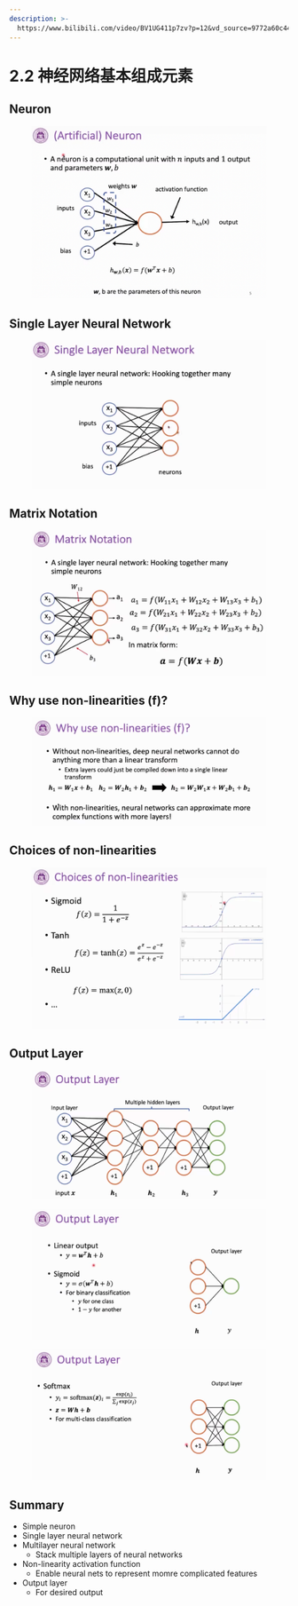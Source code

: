 ```yaml
---
description: >-
  https://www.bilibili.com/video/BV1UG411p7zv?p=12&vd_source=9772a60c44b4a881b99fd8ac9a574793
---
```


# 2.2 神经网络基本组成元素

## Neuron

<figure><img src="../../.gitbook/assets/image (153).png" alt=""><figcaption></figcaption></figure>

## Single Layer Neural Network

<figure><img src="../../.gitbook/assets/image (154).png" alt=""><figcaption></figcaption></figure>

## Matrix Notation

<figure><img src="../../.gitbook/assets/image (155).png" alt=""><figcaption></figcaption></figure>

## Why use non-linearities (f)?

<figure><img src="../../.gitbook/assets/image (156).png" alt=""><figcaption></figcaption></figure>

## Choices of non-linearities

<figure><img src="../../.gitbook/assets/image (157).png" alt=""><figcaption></figcaption></figure>

## Output Layer

<figure><img src="../../.gitbook/assets/image (158).png" alt=""><figcaption></figcaption></figure>

<figure><img src="../../.gitbook/assets/image (159).png" alt=""><figcaption></figcaption></figure>

<figure><img src="../../.gitbook/assets/image (160).png" alt=""><figcaption></figcaption></figure>

## Summary

* Simple neuron
* Single layer neural network
* Multilayer neural network
  * Stack multiple layers of neural networks
* Non-linearity activation function
  * Enable neural nets to represent momre complicated features
* Output layer
  * For desired output

